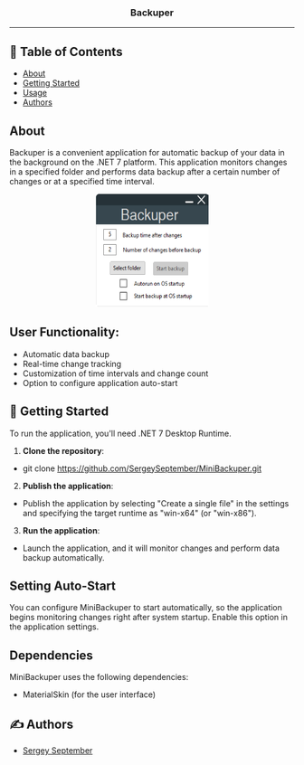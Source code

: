 <h3 align="center">Backuper</h3>

---

## 📝 Table of Contents

- [About](#about)
- [Getting Started](#getting_started)
- [Usage](#usage)
- [Authors](#authors)

## About <a name = "about"></a>

Backuper is a convenient application for automatic backup of your data in the background on the .NET 7 platform. This application monitors changes in a specified folder and performs data backup after a certain number of changes or at a specified time interval.

<p align="center">
  <a href="" rel="noopener">
 <img width=200px height=200px src="https://github.com/SergeySeptember/MiniBackuper/blob/master/Screenshot.png?raw=true"></a>
</p>

## User Functionality:
- Automatic data backup
- Real-time change tracking
- Customization of time intervals and change count
- Option to configure application auto-start

## 🏁 Getting Started <a name = "getting_started"></a>

To run the application, you'll need .NET 7 Desktop Runtime.

1. **Clone the repository**:

- git clone https://github.com/SergeySeptember/MiniBackuper.git

2. **Publish the application**:

- Publish the application by selecting "Create a single file" in the settings and specifying the target runtime as "win-x64" (or "win-x86").

3. **Run the application**:

- Launch the application, and it will monitor changes and perform data backup automatically.

## Setting Auto-Start

You can configure MiniBackuper to start automatically, so the application begins monitoring changes right after system startup. Enable this option in the application settings.

## Dependencies

MiniBackuper uses the following dependencies:

- MaterialSkin (for the user interface)

## ✍️ Authors <a name = "authors"></a>

- [Sergey September](https://github.com/SergeySeptember)
